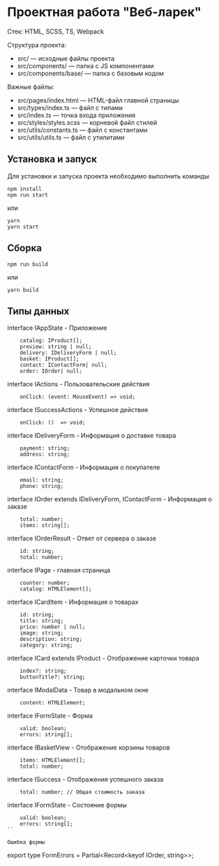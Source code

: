 # Проектная работа "Веб-ларек"

Стек: HTML, SCSS, TS, Webpack

Структура проекта:
- src/ — исходные файлы проекта
- src/components/ — папка с JS компонентами
- src/components/base/ — папка с базовым кодом

Важные файлы:
- src/pages/index.html — HTML-файл главной страницы
- src/types/index.ts — файл с типами
- src/index.ts — точка входа приложения
- src/styles/styles.scss — корневой файл стилей
- src/utils/constants.ts — файл с константами
- src/utils/utils.ts — файл с утилитами

## Установка и запуск
Для установки и запуска проекта необходимо выполнить команды

```
npm install
npm run start
```

или

```
yarn
yarn start
```
## Сборка

```
npm run build
```

или

```
yarn build
```

## Типы данных

interface IAppState - Приложение

```
    catalog: IProduct[];
    preview: string | null;
    delivery: IDeliveryForm | null;
    basket: IProduct[];
    contact: IContactForm| null;
    order: IOrder| null;
```

interface IActions - Пользовательские действия

```
    onClick: (event: MouseEvent) => void; 
```

interface ISuccessActions - Успешное действие

```
    onClick: ()  => void;
```

interface IDeliveryForm - Информация о доставке товара

```
    payment: string;
    address: string;
```

interface IContactForm  - Информация о покупателе

```
    email: string;
    phone: string;
```

interface IOrder extends IDeliveryForm, IContactForm - Информация о заказе

```
    total: number;
	items: string[];
```

interface IOrderResult - Ответ от сервера о заказе

```
    id: string;
	total: number;
```

interface IPage - главная страница

```
    counter: number;
	catalog: HTMLElement[];
```

interface ICardItem - Информация о товарах

```
    id: string;
	title: string;
	price: number | null;
    image: string;
	description: string;
	category: string;
```

interface ICard extends IProduct - Отображение карточки товара

```
    index?: string;
	buttonTitle?: string;
```

interface IModalData - Товар в модальном окне 

```
    content: HTMLElement;
```

interface IFormState - Форма

```
    valid: boolean;
	errors: string[];
```

interface IBasketView - Отображение корзины товаров

```
    items: HTMLElement[];
	total: number;
```

interface ISuccess - Отображения успешного заказа

```
    total: number; // Общая стоимость заказа
```

interface IFormState - Состояние формы

```
    valid: boolean;
	errors: string[];
``

Ошибка формы

```
export type FormErrors = Partial<Record<keyof IOrder, string>>;
```
